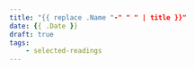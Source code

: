 ```yaml
---
title: "{{ replace .Name "-" " " | title }}"
date: {{ .Date }}
draft: true
tags:
    - selected-readings
---
```


